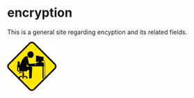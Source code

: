 # encryption

This is a general site regarding encyption and its related fields.

![TBD-logo](./tbd.gif)
